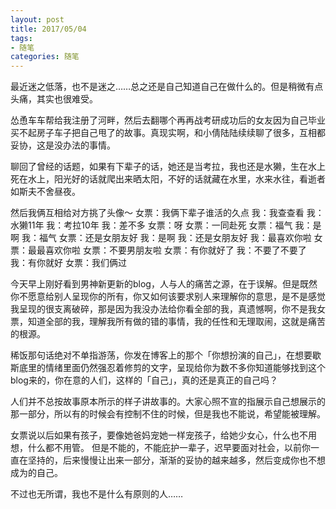 ```yaml
---
layout: post
title: 2017/05/04
tags:
- 随笔
categories: 随笔
---
```

最近迷之低落，也不是迷之……总之还是自己知道自己在做什么的。但是稍微有点头痛，其实也很难受。

怂恿车车帮给我注册了河畔，然后去翻哪个再再战考研成功后的女友因为自己毕业买不起房子车子把自己甩了的故事。真现实啊，和小倩陆陆续续聊了很多，互相都妥协，这是没办法的事情。

聊回了曾经的话题，如果有下辈子的话，她还是当考拉，我也还是水獭，生在水上死在水上，阳光好的话就爬出来晒太阳，不好的话就藏在水里，水来水往，看逝者如斯夫不舍昼夜。

然后我俩互相给对方挑了头像～
女票：我俩下辈子谁活的久点
我：我查查看
我：水獭11年
我：考拉10年
我：差不多
女票：呀
女票：一同赴死
女票：福气
我：是啊
我：福气
女票：还是女朋友好
我：是啊
我：还是女朋友好
我：最喜欢你啦
女票：最最喜欢你啦
女票：不要男朋友啦
女票：有你就好了
我：不要了不要了
我：有你就好
女票：我们俩过

今天早上刚好看到男神新更新的blog，人与人的痛苦之源，在于误解。但是既然你不愿意给别人呈现你的所有，你又如何该要求别人来理解你的意思，是不是感觉我呈现的很支离破碎，那是因为我没办法给你看全部的我，真遗憾啊，你不是我女票，知道全部的我，理解我所有做的错的事情，我的任性和无理取闹，这就是痛苦的根源。

稀饭那句话绝对不单指游荡，你发在博客上的那个「你想扮演的自己」，在想要歇斯底里的情绪里面仍然强忍着修剪的文字，呈现给你为数不多你知道能够找到这个blog来的，你在意的人们，这样的「自己」，真的还是真正的自己吗？

人们并不总按故事原本所示的样子讲故事的。大家心照不宣的指展示自己想展示的那一部分，所以有的时候会有控制不住的时候，但是我也不能说，希望能被理解。

女票说以后如果有孩子，要像她爸妈宠她一样宠孩子，给她少女心，什么也不用想，什么都不用管。
但是不能的，不能庇护一辈子，迟早要面对社会，以前你一直在坚持的，后来慢慢让出来一部分，渐渐的妥协的越来越多，然后变成你也不想成为的自己。

不过也无所谓，我也不是什么有原则的人……

